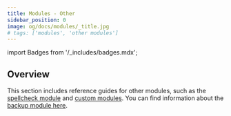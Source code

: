 ```yaml
---
title: Modules - Other
sidebar_position: 0
image: og/docs/modules/_title.jpg
# tags: ['modules', 'other modules']
---
```

import Badges from '/_includes/badges.mdx';

<Badges/>

## Overview

This section includes reference guides for other modules, such as the [spellcheck module](./spellcheck.md) and [custom modules](./custom-modules.md). You can find information about the [backup module here](../../configuration/backups.md).
<!-- TODO: Consider adding references for the backup module here -->
